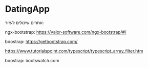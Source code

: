 # DatingApp

אתרים שיכולים לעזור:

ngx-bootstrap:
https://valor-software.com/ngx-bootstrap/#/

boostrap:
https://getbootstrap.com/

https://www.tutorialspoint.com/typescript/typescript_array_filter.htm

boostrap:
bootswatch.com
